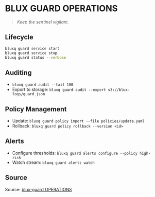 # BLUX GUARD OPERATIONS

> *Keep the sentinel vigilant.*

## Lifecycle
```bash
bluxq guard service start
bluxq guard service stop
bluxq guard status --verbose
```

## Auditing
- `bluxq guard audit --tail 100`
- Export to storage: `bluxq guard audit --export s3://blux-logs/guard.json`

## Policy Management
- Update: `bluxq guard policy import --file policies/update.yaml`
- Rollback: `bluxq guard policy rollback --version <id>`

## Alerts
- Configure thresholds: `bluxq guard alerts configure --policy high-risk`
- Watch stream: `bluxq guard alerts watch`

## Source
Source: [blux-guard OPERATIONS](https://github.com/Outer-Void/blux-guard)
